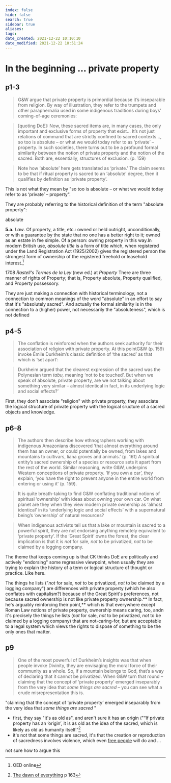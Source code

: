 ```yaml
---
index: false
hide: false
search: true
sidebar: true
aliases:
tags:
date_created: 2021-12-22 10:10:10
date_modified: 2021-12-22 10:51:24
---
```


# In the beginning … private property

## p1-3

> G&W argue that private property is primordial because it’s inseparable from religion. By way of illustration, they refer to the trumpets and other paraphernalia used in some indigenous traditions during boys’ coming-of-age ceremonies:

> [quoting DoE]: Now, these sacred items are, in many cases, the only important and exclusive forms of property that exist… It’s not just relations of command that are strictly confined to sacred contexts…, so too is absolute – or what we would today refer to as ‘private’ – property. In such societies, there turns out to be a profound formal similarity between the notion of private property and the notion of the sacred. Both are, essentially, structures of exclusion. (p. 159)

> Note how ‘absolute’ here gets translated as ‘private.’ The claim seems to be that if ritual property is sacred to an ‘absolute’ degree, then it qualifies by definition as ‘private property’.

This is not what they mean by "so too is absolute – or what we would today refer to as ‘private’ – property".

They are probably referring to the historical definition of the term "absolute property":

absolute

**5.a.** _Law_. Of property, a title, etc.: owned or held outright, unconditionally, or with a guarantee by the state that no one has a better right to it; owned as an estate in fee simple. Of a person: owning property in this way.In modern British use, _absolute title_ is a form of title which, when registered under the Land Registration Act (1925/2002) gives the registered person the strongest form of ownership of the registered freehold or leasehold interest.[^1]

1708 _Rastell's Termes de la Ley_ (new ed.) at _Property_ There are three manner of rights of Property; that is, Property absolute, Property qualified, and Property possessory.

They are just making a connection with historical terminology, not a connection to common meanings of the word "absolute" in an effort to say that it's "absolutely sacred". And actually the formal similarity is in the connection to a (higher) power, not necessarily the "absoluteness", which is not defined

## p4-5

> The conflation is reinforced when the authors seek authority for their association of religion with private property. At this pointG&W (p. 159) invoke Émile Durkheim’s classic definition of ‘the sacred’ as that which is ‘set apart’:

> Durkheim argued that the clearest expression of the sacred was the Polynesian term _tabu,_ meaning ‘not to be touched’. But when we speak of absolute, private property, are we not talking about something very similar – almost identical in fact, in its underlying logic and social effects?’

First, they don't associate "religion" with private property, they associate the logical structure of private property with the logical sructure of a sacred objects and knowledge.

## p6-8

> The authors then describe how ethnographers working with indigenous Amazonians discovered ‘that almost everything around them has an owner, or could potentially be owned, from lakes and mountains to cultivars, liana groves and animals.’ (p. 161) A spiritual entity’s sacred ownership of a species or resource sets it apart from the rest of the world. Similar reasoning, write G&W, underpins Western conceptions of private property. ‘If you own a car’, they explain, ‘you have the right to prevent anyone in the entire world from entering or using it’ (p. 159).

> It is quite breath-taking to find G&W conflating traditional notions of spiritual ‘ownership’ with ideas about owning your own car. On what planet are they when they view modern private ownership as ‘almost identical’ in its ‘underlying logic and social effects’ with a supernatural being’s ‘ownership’ of natural resources?

> When indigenous activists tell us that a lake or mountain is sacred to a powerful spirit, they are not endorsing anything remotely equivalent to ‘private property’. If the ‘Great Spirit’ owns the forest, the clear implication is that it is _not_ for sale, _not_ to be privatized, _not_ to be claimed by a logging company.

The theme that keeps coming up is that CK thinks DoE are politically and actively "endorsing" some regressive viewpoint, when usually they are trying to explain the history of a term or logical structure of thought or practice. Like here.

The things he lists ("_not_ for sale, _not_ to be privatized, _not_ to be claimed by a logging company") are differences with private property (which he also conflates with capitalism?) because of the Great Spirit's preferences, not because sacred ownership is not like private property ownership.** In fact, he's arguably reinforcing their point,** which is that everywhere except Roman Law notions of private property, ownership means caring, too, andn it's precisely the things he lists (_not_ for sale, _not_ to be privatized, _not_ to be claimed by a logging company) that are not-caring-for, but are acceptable to a legal system which views the rights to dispose of something to be the only ones that matter.

## p9

> One of the most powerful of Durkheim’s insights was that when people invoke Divinity, they are envisaging the moral force of their community as a whole. So, if a mountain belongs to God, that’s a way of declaring that it cannot be privatized. When G&W turn that round – claiming that the concept of ‘private property’ emerged inseparably from the very idea that _some things are sacred_ – you can see what a crude misrepresentation this is.

"claiming that the concept of ‘private property’ emerged inseparably from the very idea that _some things are sacred_ "
- first, they say "it's as old as", and aren't sure it has an origin ("“If private property has an ‘origin’, it is as old as the idea of the sacred, which is likely as old as humanity itself.”[^2]
- it's not that some things are sacred, it's that the creation or reproduction of sacredness involves violence, which even [free people](free_societies.md.md) will do and ...

not sure how to argue this






[^1]: OED online
[^2]: [The dawn of everything](dawn_of_everything_graeber_wengrow.md) p 163